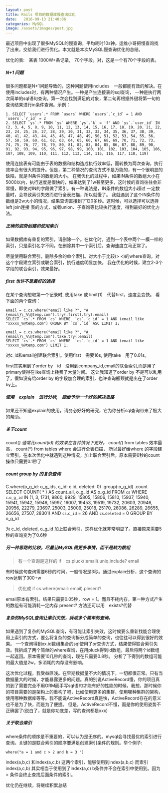 ```yaml
---
layout: post
title: Rails 项目的数据库慢查询优化
date:   2016-09-13 21:40:06
categories: MySQL
image: /assets/images/post.jpg
---
```


最近项目中出现了很多MySQL的慢查询，平均耗时10s钟。运维小哥把慢查询找了出来，交给我们进行优化。本文就是本次MySQL慢查询优化的总结。

优化的表:　某表 1000W+条记录,　70个字段。对，这是一个有70个字段的表。

##### N+1 问题
很多问题都是N+1问题导致的，这种问题使用includes　一般都能有效的解决。在使用includes时，有两种情况产生。一种是产生连接表的sql查询，
一种是执行两次简单的sql语句查询。第一次会找到满足的对象，第二句再根据外键将第一句的查询结果进行in条件查询。示例：

```
1. SELECT `users`.* FROM `users` WHERE `users`.`c_id` = 1 AND `users`.`r_id` = 2
2. SELECT `ys`.* FROM `ys` WHERE `ys`.`k` = 'f' AND `ys`.`user_id` IN (2, 3, 4, 5, 8, 9, 10, 11, 12, 13, 14, 15, 16, 17, 18, 19, 20, 21, 22, 23, 24, 25, 26, 27, 28, 29, 30, 31, 32, 33, 34, 35, 36, 37, 38, 39, 40, 41, 42, 43, 44, 45, 46, 47, 48, 49, 50, 51, 52, 53, 54, 55, 56, 57, 58, 59, 60, 61, 62, 63, 64, 65, 66, 67, 68, 69, 70, 71, 72, 73, 74, 75, 76, 77, 78, 79, 80, 81, 82, 83, 84, 85, 86, 87, 88, 89, 90, 91, 92, 93, 94, 95, 96, 97, 98, 99, 100, 101, 102, 103, 104, 105, 106, 107, 108, 109, 110, 111, 112, 113, 114, 115, 116, 117, 118, 119)
```

使用连接表有可能由于表的数据和结构造成执行效率低，而转换为两次查询，执行效率会有很大的提升。但是，第二种情况的查询方式不是万能的，有一个很明显的缺陷，就是IN条件的数组的大小。
在我优化的过程中，如果IN条件的数组大小在5000以内，执行速度是很快的，如果达到了1w甚至更多，这时候的查询往往会非常慢，即使对IN的字段做了索引。有一种说法是，IN条件的数组大小超过
一定数量时，会导致索引失效而进行全表扫描，所以就慢了。
我就遇到了这个IN条件的数组是2w大小的情况，结果查询直接到了120多秒。这时候，可以选择可以选择left join连接
表的方式，或者union、子查询等比较执行速度，得到最好的优化方法。

##### 正确的姿势创建和使用索引

如果数据库有重复的索引，请删除一个。在优化时，遇到一个表中两个一模一样的索引，只是索引名字不同，在删除其中一个索引后，查询速度立马正常了。

尽量使用联合索引，删除多余的单个索引。对大小于比较(> <)的where查询，对这个字段建立索引或联合索引，执行速度明显加快。
我在优化的时候，建立2-3个字段的联合索引，效果最好。

##### first 也许不是最好的选择
在某个查询想取第一个记录时, 使用take 或 limit(1)　代替first，速度会变快。
看下面的两个查询：

```
email = c.cs.where("email like ?", "#{email}\_%\@temp.com").try(:first).try(:email)
SELECT `cs`.* FROM `cs` WHERE  `cs`.`c_id` = 1 AND (email like "xxxxx_%@temp.com") ORDER BY `cs`.`id` ASC LIMIT 1;

email = c.cs.where("email like ?", "#{email}\_%\@temp.com").take.try(:email)
SELECT `cs`.* FROM `cs` WHERE  `cs`.`c_id` = 1 AND (email like "xxxxx_%@temp.com") LIMIT 1;
```

对c_id和email创建联合索引。使用first　需要16s, 使用take　用了0.01s。

first其实用到了order by　id　没用到company_id,email的联合索引,而是用了primary使得在like查询上耗费了大量时间。
这让我知道了order by 不是可以乱用了，假如没有给order by 的字段加合理的索引，也许查询瓶颈就是出在了order by上。

##### 使用　explain　进行分析,　能给予你一个好的解决思路
如果还不知道explain的使用，请务必好好的研究，它为你分析sql查询带来了极大的帮助。

##### 关于count
count(*) 通常比count(id) 的效果在各种情况下更好。 count(*) from tables 效率最高， count(*) from tables where 会进行全表扫描，
所以最好给where 的字段建立索引。在本次优化中就遇到这种情况，加上联合索引后，原本需要6秒的count操作只需要0.1秒了

##### count group by 的复杂查询
C.where(o_g_id: o_g_ids,
         c_id: c.id,
         deleted: 0)
  .group(:o_g_id)
  .count
SELECT COUNT( * ) AS count_all, o_g_id AS o_g_id FROM `cs` WHERE `c`.`o_g_id` IN (1, 3, 1731, 9860, 9929, 15805, 15806, 15810, 15937, 15940, 15941, 15942, 15946, 15997, 16007, 19453, 19519, 19732, 20603, 20946, 20956, 22279, 23697, 25003, 25009, 25018, 25170, 26086, 26289, 26655, 26656, 27507, 28301) AND `cs`.`c_id` = 26 AND `cs`.`deleted` = 0 GROUP BY o_g_id

为 c_id, deleted, o_g_id 加上联合索引，这样优化就非常明显了。直接原来需要5秒的查询变为了0.6秒

##### 另一种思路的比较，尽量让MySQL做更多事情，而不是转为数组

> 有一个查询是这样的 if　cs.pluck(:email).uniq.include? email

有时候这句查询需要6秒的时间，一般情况是3秒。通过explain分析，这个查询的row达到了300+w

> 优化成 if cs.where(email: email).plesent?

email原本有索引。结果只需要0.05秒，row = 1。而且不耗内存，第一种方式产生的数组有可能消耗一定内存
present? 方法还可以用　exists?代替

##### 复杂的MySQL查询让索引失效，拆成多个简单的查询。
如果遇到了复杂的MySQL查询，有可能让索引失效，这时候要么重新找能合理使用上索引的方式，要么将复杂的查询拆分成简单的查询，也往往可以得到很好的效果。
一个查询得到xx.id数组集合的sql使用了or查询方式，结果使得联合索引失效。我拆成了两个简单的where查询，在用pluck得到id数组，最后将两个id数组一起返回。原本需要10几秒的查询，现在只需要0.8秒。
分析了下得到的数组可能的最大值是2w，多消耗的内存没有影响。

这次优化过程，我受益匪浅。在早期数据量不大的情况下，一切都很正常。只有当数据量大的时候，才能暴露更多的问题。真的别说ActiveRecord慢，你的项目真的到了需要完全不用ORM而手写sql语句才能有好的性能的时候，我想，那时候你的项目需要的是架构上的重构了吧，比如使用更多的集群，使用哪种集群的架构，使用哪种数据库等等。我不能说ActiveRecord真是快，ActiveRecord存在的意义也不是为了快，而是为了便捷。
但是，ActiveRecord不慢，而是你的使用姿势不正确罢了(说白了，就是你功底差，写的查询都是xxx)

##### 关于联合索引
where条件的顺序是不重要的，可以认为是无序的。mysql会寻找最优的索引进行查询。关键的是联合索引的顺序要满足创建索引条件的规则。举个例子:

```
where("a = 1 and c > 2 and b = 3 ")
```

index(a,b,c) 和index(a,c,b) 这两个索引，能够使用到index(a,b,c) 而索引 index(a,c,b) 其实相当于使用到了index(a,c) b条件并不会在索引中使用到。因为 > 条件会终止查找后面条件的索引。


优化仍在继续，将继续积累总结
